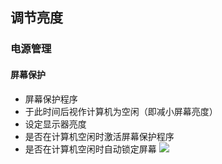 ## 调节亮度

### 电源管理

#### 屏幕保护
- 屏幕保护程序
- 于此时间后视作计算机为空闲（即减小屏幕亮度）
- 设定显示器亮度
- 是否在计算机空闲时激活屏幕保护程序
- 是否在计算机空闲时自动锁定屏幕
![](https://c2.im5i.com/2022/10/02/jhzRy.png)